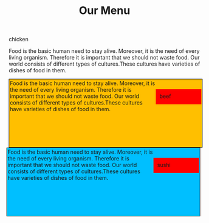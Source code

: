 <!DOCTYPE html>
<html>
<head>
	<title>assignment</title>
</head>
<style type="text/css">
h1 {
	text-align: center;
	margin-bottom: 50px
}	

.p1 {
	float: left;
	background-color: #00ffff;
	width: 100%;
	height: 175px;
	border: 1px solid black;
	margin-right: 10px;
	padding: 2px;
	overflow: scroll;

}
.p2 {
	float: left;
	background-color: #ffbf00;
	width: 100%;
	height: 175px;
	border: 1px solid black;
	padding: 2px;
	overflow: scroll;

	

}
.p3 {
	float: right;
	background-color: #00bfff;
	width: 100%;
	height: 175px;
	border: 1px solid black;
	padding: 2px;
	overflow: scroll;

}

#p4{
	width: 100px;
	height: 20px;
	background-color: red;
	border: 1.5px black;
	position: relative;
	top:  10px;
	float: right;
	padding: 10px;

}
#p5 {
	width: 100px;
	height: 20px;
	background-color: red;
	border: 1.5px black;
	position: relative;
	top:  10px;
	float: right;
	padding: 10px;
}
#p6 {
	width: 100px;
	height: 20px;
	background-color: red;
	border: 1.5px black;
	position: relative;
	top:  10px;
	float: right;
	padding: 10px;
}

.sub {
	position: relative;
	top: 50px;
}

@media (min-width: 992px){
	.p1{
		width: 31%;
	}
	.p2{
		width: 32%;
	}
	.p3{
		width: 33%;
	}
}

@media (max-width: 991px) and (min-width: 768px){
	.p1{
		width: 48%;
	}
	.p2{
		width: 48%;
	}
	.p3{
		width: 100%;
	}
}


</style>


<body>
	<h1>Our Menu</h1>
<div class="p1">
	<p id="p4">chicken  
     <div class="sub">Food is the basic human need to stay alive. Moreover, it is the need of every living organism. Therefore it is important that we should not waste food. Our world consists of different types of cultures.These cultures have varieties of dishes of food in them. </div>
    </p>
</div>
<div class="p2">
	<p id="p5">beef 
     <div class="sub">Food is the basic human need to stay alive. Moreover, it is the need of every living organism. Therefore it is important that we should not waste food. Our world consists of different types of cultures.These cultures have varieties of dishes of food in them.</div>
    </p>
</div>
<div class="p3">
	<p id="p6">sushi  
     <div class="sub">Food is the basic human need to stay alive. Moreover, it is the need of every living organism. Therefore it is important that we should not waste food. Our world consists of different types of cultures.These cultures have varieties of dishes of food in them.</div>
    </p>

</div>
</body>
</html>
